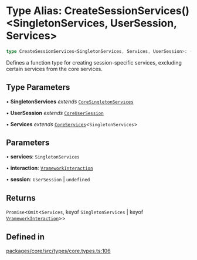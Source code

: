 # Type Alias: CreateSessionServices()\<SingletonServices, UserSession, Services\>

```ts
type CreateSessionServices<SingletonServices, Services, UserSession>: (services, interaction, session) => Promise<Omit<Services, keyof SingletonServices | keyof VrameworkInteraction>>;
```

Defines a function type for creating session-specific services, excluding certain services from the core services.

## Type Parameters

• **SingletonServices** *extends* [`CoreSingletonServices`](../interfaces/CoreSingletonServices.md)

• **UserSession** *extends* [`CoreUserSession`](../interfaces/CoreUserSession.md)

• **Services** *extends* [`CoreServices`](CoreServices.md)\<`SingletonServices`\>

## Parameters

• **services**: `SingletonServices`

• **interaction**: [`VrameworkInteraction`](../interfaces/VrameworkInteraction.md)

• **session**: `UserSession` \| `undefined`

## Returns

`Promise`\<`Omit`\<`Services`, keyof `SingletonServices` \| keyof [`VrameworkInteraction`](../interfaces/VrameworkInteraction.md)\>\>

## Defined in

[packages/core/src/types/core.types.ts:106](https://github.com/vramework/vramework/blob/effbb4c429219b23928f1b1f0fcdb2fd3899355c/packages/core/src/types/core.types.ts#L106)
